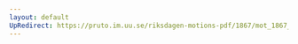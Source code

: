 ```yaml
---
layout: default
UpRedirect: https://pruto.im.uu.se/riksdagen-motions-pdf/1867/mot_1867__ak__127/mot_1867__ak__127-001.pdf
---
```

